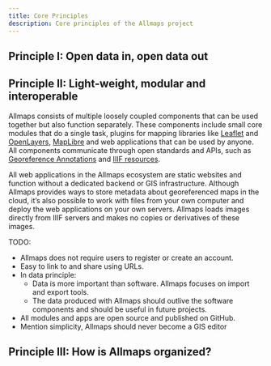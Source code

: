 ```yaml
---
title: Core Principles
description: Core principles of the Allmaps project
---
```


<!-- Use CSS counter to style principle headings? -->
<!-- https://2ality.com/2012/01/numbering-headingshtml.html -->
<!-- https://www.smashingmagazine.com/2019/07/css-lists-markers-counters/ -->

## Principle I: Open data in, open data out

## Principle II: Light-weight, modular and interoperable

Allmaps consists of multiple loosely coupled components that can be used together but also function separately. These components include small core modules that do a single task, plugins for mapping libraries like [Leaflet](https://leafletjs.com/) and [OpenLayers](https://openlayers.org/), [MapLibre](https://maplibre.org/) and web applications that can be used by anyone. All components communicate through open standards and APIs, such as [Georeference Annotations](https://iiif.io/api/extension/georef/) and [IIIF resources](https://iiif.io/api/presentation/3.0/).

All web applications in the Allmaps ecosystem are static websites and function without a dedicated backend or GIS infrastructure. Although Allmaps provides ways to store metadata about georeferenced maps in the cloud, it’s also possible to work with files from your own computer and deploy the web applications on your own servers. Allmaps loads images directly from IIIF servers and makes no copies or derivatives of these images.

TODO:

- Allmaps does not require users to register or create an account.
- Easy to link to and share using URLs.
- In data principle:
  - Data is more important than software. Allmaps focuses on import and export tools.
  - The data produced with Allmaps should outlive the software components and should be useful in future projects.
- All modules and apps are open source and published on GitHub.
- Mention simplicity, Allmaps should never become a GIS editor

## Principle III: How is Allmaps organized?
